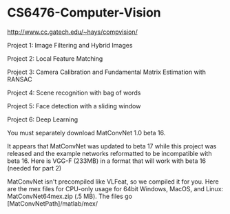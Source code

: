 # CS6476-Computer-Vision
http://www.cc.gatech.edu/~hays/compvision/

Project 1: Image Filtering and Hybrid Images

Project 2: Local Feature Matching

Project 3: Camera Calibration and Fundamental Matrix Estimation with RANSAC

Project 4: Scene recognition with bag of words

Project 5: Face detection with a sliding window

Project 6: Deep Learning

You must separately download MatConvNet 1.0 beta 16.

It appears that MatConvNet was updated to beta 17 while this project was released and the example networks reformatted to be incompatible with beta 16. Here is VGG-F (233MB) in a format that will work with beta 16 (needed for part 2)

MatConvNet isn't precompiled like VLFeat, so we compiled it for you. Here are the mex files for CPU-only usage for 64bit Windows, MacOS, and Linux: MatConvNet64mex.zip (.5 MB). The files go [MatConvNetPath]/matlab/mex/
